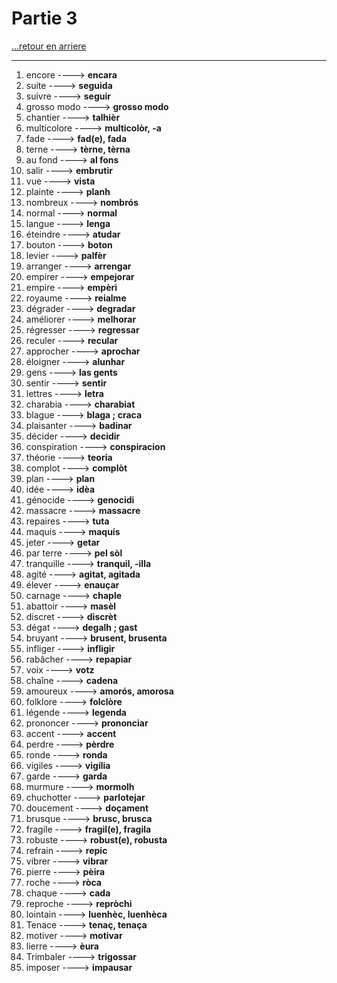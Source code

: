 # Partie 3

[...retour en arriere](../../menu.md)

---

1. encore ----> **encara**
2. suite ----> **seguida**
3. suivre ----> **seguir**
4. grosso modo ----> **grosso modo**
5. chantier ----> **talhièr**
6. multicolore ----> **multicolòr, -a**
7. fade ----> **fad(e), fada**
8. terne  ----> **tèrne, tèrna**
9. au fond  ----> **al fons**
10. salir  ----> **embrutir**
11. vue  ----> **vista**
12. plainte  ----> **planh**
13. nombreux  ----> **nombrós**
14. normal  ----> **normal**
15. langue  ----> **lenga**
16. éteindre  ----> **atudar**
17. bouton ----> **boton**
18. levier ----> **palfèr**
19. arranger  ----> **arrengar**
20. empirer  ----> **empejorar**
21. empire  ----> **empèri**
22. royaume ----> **reialme**
23. dégrader  ----> **degradar**
24. améliorer  ----> **melhorar**
25. régresser  ----> **regressar**
26. reculer  ----> **recular**
27. approcher  ----> **aprochar**
28. éloigner  ----> **alunhar**
29. gens  ----> **las gents**
30. sentir  ----> **sentir**
31. lettres  ----> **letra**
32. charabia  ----> **charabiat**
33. blague ----> **blaga ; craca**
34. plaisanter ----> **badinar**
35. décider   ----> **decidir**
36. conspiration  ----> **conspiracion**
37. théorie  ----> **teoria**
38. complot   ----> **complòt**
39. plan  ----> **plan**
40. idée  ----> **idèa**
41. génocide  ----> **genocidi**
42. massacre  ----> **massacre**
43. repaires  ----> **tuta**
44. maquis  ----> **maquís**
45. jeter  ----> **getar**
46. par terre  ----> **pel sòl**
47. tranquille  ----> **tranquil, -illa**
48. agité ----> **agitat, agitada**
49. élever ----> **enauçar**
50. carnage  ----> **chaple**
51. abattoir ----> **masèl**
52. discret ----> **discrèt**
53. dégat  ----> **degalh ; gast**
54. bruyant ----> **brusent, brusenta**
55. infliger  ----> **infligir**
56. rabâcher  ----> **repapiar**
57. voix  ----> **votz**
58. chaîne  ----> **cadena**
59. amoureux  ----> **amorós, amorosa**
60. folklore  ----> **folclòre**
61. légende ----> **legenda**
62. prononcer ----> **prononciar**
63. accent ----> **accent**
64. perdre  ----> **pèrdre**
65. ronde  ----> **ronda**
66. vigiles   ----> **vigília**
67. garde  ----> **garda**
68. murmure  ----> **mormolh**
69. chuchotter  ----> **parlotejar**
70. doucement  ----> **doçament**
71. brusque ----> **brusc, brusca**
72. fragile  ----> **fragil(e), fragila**
73. robuste  ----> **robust(e), robusta**
74. refrain  ----> **repic**
75. vibrer  ----> **vibrar**
76. pierre   ----> **pèira**
77. roche  ----> **ròca**
78. chaque  ----> **cada**
79. reproche  ----> **repròchi**
80. lointain  ----> **luenhèc, luenhèca**
81. Tenace  ----> **tenaç, tenaça**
82. motiver  ----> **motivar**
83. lierre  ----> **èura**
84. Trimbaler  ----> **trigossar**
85. imposer   ----> **impausar**
